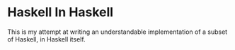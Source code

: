 # Haskell In Haskell

This is my attempt at writing an understandable implementation of a subset
of Haskell, in Haskell itself.
